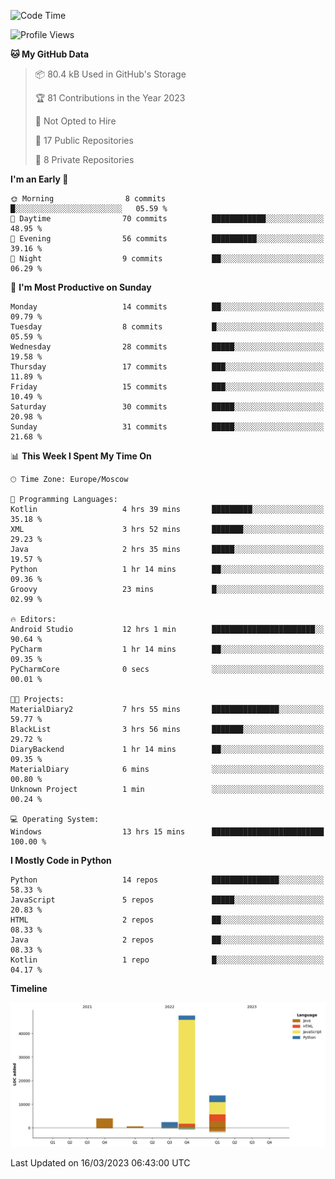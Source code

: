 <!--START_SECTION:waka-->
![Code Time](http://img.shields.io/badge/Code%20Time-49%20hrs%202%20mins-blue)

![Profile Views](http://img.shields.io/badge/Profile%20Views-0-blue)

**🐱 My GitHub Data** 

> 📦 80.4 kB Used in GitHub's Storage 
 > 
> 🏆 81 Contributions in the Year 2023
 > 
> 🚫 Not Opted to Hire
 > 
> 📜 17 Public Repositories 
 > 
> 🔑 8 Private Repositories 
 > 
**I'm an Early 🐤** 

```text
🌞 Morning                8 commits           █░░░░░░░░░░░░░░░░░░░░░░░░   05.59 % 
🌆 Daytime                70 commits          ████████████░░░░░░░░░░░░░   48.95 % 
🌃 Evening                56 commits          ██████████░░░░░░░░░░░░░░░   39.16 % 
🌙 Night                  9 commits           ██░░░░░░░░░░░░░░░░░░░░░░░   06.29 % 
```
📅 **I'm Most Productive on Sunday** 

```text
Monday                   14 commits          ██░░░░░░░░░░░░░░░░░░░░░░░   09.79 % 
Tuesday                  8 commits           █░░░░░░░░░░░░░░░░░░░░░░░░   05.59 % 
Wednesday                28 commits          █████░░░░░░░░░░░░░░░░░░░░   19.58 % 
Thursday                 17 commits          ███░░░░░░░░░░░░░░░░░░░░░░   11.89 % 
Friday                   15 commits          ███░░░░░░░░░░░░░░░░░░░░░░   10.49 % 
Saturday                 30 commits          █████░░░░░░░░░░░░░░░░░░░░   20.98 % 
Sunday                   31 commits          █████░░░░░░░░░░░░░░░░░░░░   21.68 % 
```


📊 **This Week I Spent My Time On** 

```text
🕑︎ Time Zone: Europe/Moscow

💬 Programming Languages: 
Kotlin                   4 hrs 39 mins       █████████░░░░░░░░░░░░░░░░   35.18 % 
XML                      3 hrs 52 mins       ███████░░░░░░░░░░░░░░░░░░   29.23 % 
Java                     2 hrs 35 mins       █████░░░░░░░░░░░░░░░░░░░░   19.57 % 
Python                   1 hr 14 mins        ██░░░░░░░░░░░░░░░░░░░░░░░   09.36 % 
Groovy                   23 mins             █░░░░░░░░░░░░░░░░░░░░░░░░   02.99 % 

🔥 Editors: 
Android Studio           12 hrs 1 min        ███████████████████████░░   90.64 % 
PyCharm                  1 hr 14 mins        ██░░░░░░░░░░░░░░░░░░░░░░░   09.35 % 
PyCharmCore              0 secs              ░░░░░░░░░░░░░░░░░░░░░░░░░   00.01 % 

🐱‍💻 Projects: 
MaterialDiary2           7 hrs 55 mins       ███████████████░░░░░░░░░░   59.77 % 
BlackList                3 hrs 56 mins       ███████░░░░░░░░░░░░░░░░░░   29.72 % 
DiaryBackend             1 hr 14 mins        ██░░░░░░░░░░░░░░░░░░░░░░░   09.35 % 
MaterialDiary            6 mins              ░░░░░░░░░░░░░░░░░░░░░░░░░   00.80 % 
Unknown Project          1 min               ░░░░░░░░░░░░░░░░░░░░░░░░░   00.24 % 

💻 Operating System: 
Windows                  13 hrs 15 mins      █████████████████████████   100.00 % 
```

**I Mostly Code in Python** 

```text
Python                   14 repos            ███████████████░░░░░░░░░░   58.33 % 
JavaScript               5 repos             █████░░░░░░░░░░░░░░░░░░░░   20.83 % 
HTML                     2 repos             ██░░░░░░░░░░░░░░░░░░░░░░░   08.33 % 
Java                     2 repos             ██░░░░░░░░░░░░░░░░░░░░░░░   08.33 % 
Kotlin                   1 repo              █░░░░░░░░░░░░░░░░░░░░░░░░   04.17 % 
```



**Timeline**

![Lines of Code chart](https://raw.githubusercontent.com/Adlemex/Adlemex/main/assets/bar_graph.png)


 Last Updated on 16/03/2023 06:43:00 UTC
<!--END_SECTION:waka-->
